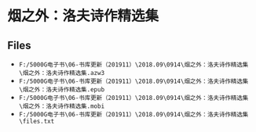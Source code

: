 # 烟之外：洛夫诗作精选集

## Files

- `F:/5000G电子书\06-书库更新（201911）\2018.09\0914\烟之外：洛夫诗作精选集\烟之外：洛夫诗作精选集.azw3`
- `F:/5000G电子书\06-书库更新（201911）\2018.09\0914\烟之外：洛夫诗作精选集\烟之外：洛夫诗作精选集.epub`
- `F:/5000G电子书\06-书库更新（201911）\2018.09\0914\烟之外：洛夫诗作精选集\烟之外：洛夫诗作精选集.mobi`
- `F:/5000G电子书\06-书库更新（201911）\2018.09\0914\烟之外：洛夫诗作精选集\files.txt`
